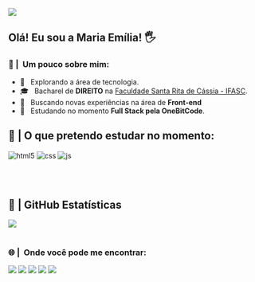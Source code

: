 ![](https://komarev.com/ghpvc/?username=lellismaria&color=006bed)

## Olá! Eu sou a Maria Emília! 🖐️

<h3> 👩 | &nbsp;Um pouco sobre mim: </h3>


- 🤔 &nbsp; Explorando a área de tecnologia.
- 🎓 &nbsp; Bacharel de **DIREITO** na <a href="https://unifasc.edu.br/">Faculdade Santa Rita de Cássia - IFASC</a>.
- 💼 &nbsp; Buscando novas experiências na área de **Front-end** 
- 🌱 &nbsp; Estudando no momento **Full Stack pela OneBitCode**.
&nbsp;
&nbsp;
&nbsp;
&nbsp;

## 🚀 | O que pretendo estudar no momento: 

<div style="display: inline_block">
  <img align="center" alt="html5" src="https://img.shields.io/badge/HTML5-E34F26?style=for-the-badge&logo=html5&logoColor=white" />
  <img align="center" alt="css" src="https://img.shields.io/badge/CSS3-1572B6?style=for-the-badge&logo=css3&logoColor=white" />
  <img align="center" alt="js" src="https://img.shields.io/badge/JavaScript-F7DF1E?style=for-the-badge&logo=javascript&logoColor=black" />
</div><br/>

&nbsp;

## 🔧 | **GitHub Estatísticas**


<a href="https://github.com/Gurupreet">
  <img align="center" src="https://github-readme-stats.vercel.app/api/top-langs/?username=lellismaria&theme=dracula&hide_langs_below=1" />
</a>
<br/>
&nbsp;

<h3> 🌐 | &nbsp;Onde você pode me encontrar: </h3> 

<div> 
  <a href="https://www.youtube.com/channel/UC-5VWl-47IcMx20wd7uer_g" target="_blank"><img src="https://img.shields.io/badge/YouTube-FF0000?style=for-the-badge&logo=youtube&logoColor=white" target="_blank"></a>
  <a href="https://instagram.com/lelismaaria" target="_blank"><img src="https://img.shields.io/badge/-Instagram-%23E4405F?style=for-the-badge&logo=instagram&logoColor=white" target="_blank"></a>
 	<a href="https://www.twitch.tv/sk4iis" target="_blank"><img src="https://img.shields.io/badge/Twitch-9146FF?style=for-the-badge&logo=twitch&logoColor=white" target="_blank"></a>
  <a href = "mailto:meslellis@gmail.com"><img src="https://img.shields.io/badge/-Gmail-%23333?style=for-the-badge&logo=gmail&logoColor=white" target="_blank"></a>
  <a href="https://www.linkedin.com/in/lellismaria" target="_blank"><img src="https://img.shields.io/badge/-LinkedIn-%230077B5?style=for-the-badge&logo=linkedin&logoColor=white" target="_blank"></a> 
 
 
</div>
